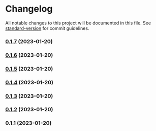 # Changelog

All notable changes to this project will be documented in this file. See [standard-version](https://github.com/conventional-changelog/standard-version) for commit guidelines.

### [0.1.7](https://github.com/florin-chelaru/music-with-susanna/compare/v0.1.6...v0.1.7) (2023-01-20)

### [0.1.6](https://github.com/florin-chelaru/music-with-susanna/compare/v0.1.5...v0.1.6) (2023-01-20)

### [0.1.5](https://github.com/florin-chelaru/music-with-susanna/compare/v0.1.4...v0.1.5) (2023-01-20)

### [0.1.4](https://github.com/florin-chelaru/music-with-susanna/compare/v0.1.3...v0.1.4) (2023-01-20)

### [0.1.3](https://github.com/florin-chelaru/music-with-susanna/compare/v0.1.2...v0.1.3) (2023-01-20)

### [0.1.2](https://github.com/florin-chelaru/music-with-susanna/compare/v0.1.1...v0.1.2) (2023-01-20)

### 0.1.1 (2023-01-20)
